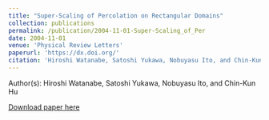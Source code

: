 ```yaml
---
title: "Super-Scaling of Percolation on Rectangular Domains"
collection: publications
permalink: /publication/2004-11-01-Super-Scaling_of_Per
date: 2004-11-01
venue: 'Physical Review Letters'
paperurl: 'https://dx.doi.org/'
citation: 'Hiroshi Watanabe, Satoshi Yukawa, Nobuyasu Ito, and Chin-Kun Hu, Super-Scaling of Percolation on Rectangular Domains, Physical Review Letters, <b>93</b>, 190601, (2004)'
---
```


Author(s): Hiroshi Watanabe, Satoshi Yukawa, Nobuyasu Ito, and Chin-Kun Hu


<a href='https://dx.doi.org/'>Download paper here</a>
